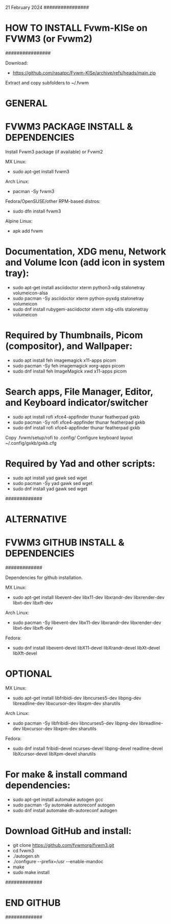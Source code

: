 21 February 2024
################
# HOW TO INSTALL Fvwm-KISe on FVWM3 (or Fvwm2)
################

Download:
* https://github.com/rasatpc/Fvwm-KISe/archive/refs/heads/main.zip

Extract and copy subfolders to ~/.fvwm


# GENERAL
# FVWM3 PACKAGE INSTALL & DEPENDENCIES 

Install Fvwm3 package (if available) or Fvwm2

MX Linux:
* sudo apt-get install fvwm3

Arch Linux:
* pacman -Sy fvwm3

Fedora/OpenSUSE/other RPM-based distros:
* sudo dfn install fvwm3

Alpine Linux:
* apk add fvwm

Documentation, XDG menu, Network and Volume Icon (add icon in system tray):
===============================================================
* sudo apt-get install asciidoctor xterm python3-xdg stalonetray volumeicon-alsa
* sudo pacman -Sy asciidoctor xterm python-pyxdg stalonetray volumeicon
* sudo dnf install rubygem-asciidoctor xterm xdg-utils stalonetray volumeicon

Required by Thumbnails, Picom (compositor), and Wallpaper:
===============================================================
* sudo apt install feh imagemagick x11-apps picom
* sudo pacman -Sy feh imagemagick xorg-apps picom
* sudo dnf install feh ImageMagick xwd x11-apps picom

Search apps, File Manager, Editor, and Keyboard indicator/switcher
===============================================================
* sudo apt install rofi xfce4-appfinder thunar featherpad gxkb
* sudo pacman -Sy rofi xfce4-appfinder thunar featherpad gxkb
* sudo dnf install rofi xfce4-appfinder thunar featherpad gxkb

Copy .fvwm/setup/rofi to .config/
Configure keyboard layout ~/.config/gxkb/gxkb.cfg

Required by Yad and other scripts:
===============================================================
* sudo apt install yad gawk sed wget
* sudo pacman -Sy yad gawk sed wget
* sudo dnf install yad gawk sed wget

#############
# ALTERNATIVE
# FVWM3 GITHUB INSTALL & DEPENDENCIES
#############

Dependencies for github installation.

MX Linux:
* sudo apt-get install libevent-dev libx11-dev libxrandr-dev libxrender-dev libxt-dev libxft-dev

Arch Linux:
* sudo pacman -Sy libevent-dev libx11-dev libxrandr-dev libxrender-dev libxt-dev libxft-dev

Fedora:
* sudo dnf install libevent-devel libX11-devel libXrandr-devel libXt-devel libXft-devel

OPTIONAL
========

MX Linux:
* sudo apt-get install libfribidi-dev libncurses5-dev libpng-dev libreadline-dev libxcursor-dev libxpm-dev sharutils

Arch Linux:
* sudo pacman -Sy libfribidi-dev libncurses5-dev libpng-dev libreadline-dev libxcursor-dev libxpm-dev sharutils

Fedora:
* sudo dnf install fribidi-devel ncurses-devel libpng-devel readline-devel libXcursor-devel libXpm-devel sharutils

For make & install command dependencies:
====================================
* sudo apt-get install automake autogen gcc
* sudo pacman -Sy automake autoreconf autogen
* sudo dnf install automake dh-autoreconf autogen

Download GitHub and install:
============================

* git clone https://github.com/fvwmorg/fvwm3.git
* cd fvwm3
* ./autogen.sh
* ./configure --prefix=/usr --enable-mandoc
* make
* sudo make install

#############
# END GITHUB
#############
